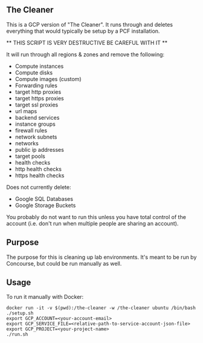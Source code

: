 ## The Cleaner

This is a GCP version of "The Cleaner".  It runs through and deletes everything that would typically be setup by a PCF installation.

** THIS SCRIPT IS VERY DESTRUCTIVE BE CAREFUL WITH IT **

It will run through all regions & zones and remove the following:

- Compute instances
- Compute disks
- Compute images (custom)
- Forwarding rules
- target http proxies
- target https proxies
- target ssl proxies
- url maps
- backend services
- instance groups
- firewall rules
- network subnets
- networks
- public ip addresses
- target pools
- health checks
- http health checks
- https health checks

Does not currently delete:

 - Google SQL Databases
 - Google Storage Buckets

You probably do not want to run this unless you have total control of the account (i.e. don't run when multiple people are sharing an account).

## Purpose

The purpose for this is cleaning up lab environments.  It's meant to be run by Concourse, but could be run manually as well.

## Usage

To run it manually with Docker:

```
docker run -it -v $(pwd):/the-cleaner -w /the-cleaner ubuntu /bin/bash
./setup.sh
export GCP_ACCOUNT=<your-account-email>
export GCP_SERVICE_FILE=<relative-path-to-service-account-json-file>
export GCP_PROJECT=<your-project-name>
./run.sh
```

